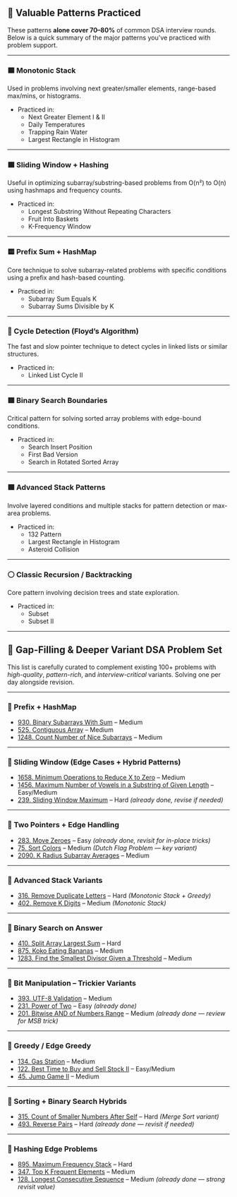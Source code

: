 ## 🎯 Valuable Patterns Practiced

These patterns **alone cover 70–80%** of common DSA interview rounds. Below is a quick summary of the major patterns you've practiced with problem support.

---

### 🟦 Monotonic Stack
Used in problems involving next greater/smaller elements, range-based max/mins, or histograms.

- Practiced in:
  - Next Greater Element I & II
  - Daily Temperatures
  - Trapping Rain Water
  - Largest Rectangle in Histogram

---

### 🟩 Sliding Window + Hashing
Useful in optimizing subarray/substring-based problems from O(n²) to O(n) using hashmaps and frequency counts.

- Practiced in:
  - Longest Substring Without Repeating Characters
  - Fruit Into Baskets
  - K-Frequency Window

---

### 🟨 Prefix Sum + HashMap
Core technique to solve subarray-related problems with specific conditions using a prefix and hash-based counting.

- Practiced in:
  - Subarray Sum Equals K
  - Subarray Sums Divisible by K

---

### 🔁 Cycle Detection (Floyd’s Algorithm)
The fast and slow pointer technique to detect cycles in linked lists or similar structures.

- Practiced in:
  - Linked List Cycle II

---

### 🟥 Binary Search Boundaries
Critical pattern for solving sorted array problems with edge-bound conditions.

- Practiced in:
  - Search Insert Position
  - First Bad Version
  - Search in Rotated Sorted Array

---

### 🟪 Advanced Stack Patterns
Involve layered conditions and multiple stacks for pattern detection or max-area problems.

- Practiced in:
  - 132 Pattern
  - Largest Rectangle in Histogram
  - Asteroid Collision

---

### ⚪ Classic Recursion / Backtracking
Core pattern involving decision trees and state exploration.

- Practiced in:
  - Subset
  - Subset II

---



## 🚧 Gap-Filling & Deeper Variant DSA Problem Set

This list is carefully curated to complement existing 100+ problems with *high-quality*, *pattern-rich*, and *interview-critical* variants. Solving one per day alongside revision.

---

### 🔁 Prefix + HashMap

- [930. Binary Subarrays With Sum](https://leetcode.com/problems/binary-subarrays-with-sum/) – Medium
- [525. Contiguous Array](https://leetcode.com/problems/contiguous-array/) – Medium
- [1248. Count Number of Nice Subarrays](https://leetcode.com/problems/count-number-of-nice-subarrays/) – Medium

---

### 🔁 Sliding Window (Edge Cases + Hybrid Patterns)

- [1658. Minimum Operations to Reduce X to Zero](https://leetcode.com/problems/minimum-operations-to-reduce-x-to-zero/) – Medium
- [1456. Maximum Number of Vowels in a Substring of Given Length](https://leetcode.com/problems/maximum-number-of-vowels-in-a-substring-of-given-length/) – Easy/Medium
- [239. Sliding Window Maximum](https://leetcode.com/problems/sliding-window-maximum/) – Hard *(already done, revise if needed)*

---

### 🔁 Two Pointers + Edge Handling

- [283. Move Zeroes](https://leetcode.com/problems/move-zeroes/) – Easy *(already done, revisit for in-place tricks)*
- [75. Sort Colors](https://leetcode.com/problems/sort-colors/) – Medium *(Dutch Flag Problem — key variant)*
- [2090. K Radius Subarray Averages](https://leetcode.com/problems/k-radius-subarray-averages/) – Medium

---

### 🔁 Advanced Stack Variants

- [316. Remove Duplicate Letters](https://leetcode.com/problems/remove-duplicate-letters/) – Hard *(Monotonic Stack + Greedy)*
- [402. Remove K Digits](https://leetcode.com/problems/remove-k-digits/) – Medium *(Monotonic Stack)*

---

### 🔁 Binary Search on Answer

- [410. Split Array Largest Sum](https://leetcode.com/problems/split-array-largest-sum/) – Hard
- [875. Koko Eating Bananas](https://leetcode.com/problems/koko-eating-bananas/) – Medium
- [1283. Find the Smallest Divisor Given a Threshold](https://leetcode.com/problems/find-the-smallest-divisor-given-a-threshold/) – Medium

---

### 🔁 Bit Manipulation – Trickier Variants

- [393. UTF-8 Validation](https://leetcode.com/problems/utf-8-validation/) – Medium
- [231. Power of Two](https://leetcode.com/problems/power-of-two/) – Easy *(already done)*
- [201. Bitwise AND of Numbers Range](https://leetcode.com/problems/bitwise-and-of-numbers-range/) – Medium *(already done — review for MSB trick)*

---

### 🔁 Greedy / Edge Greedy

- [134. Gas Station](https://leetcode.com/problems/gas-station/) – Medium
- [122. Best Time to Buy and Sell Stock II](https://leetcode.com/problems/best-time-to-buy-and-sell-stock-ii/) – Easy/Medium
- [45. Jump Game II](https://leetcode.com/problems/jump-game-ii/) – Medium

---

### 🔁 Sorting + Binary Search Hybrids

- [315. Count of Smaller Numbers After Self](https://leetcode.com/problems/count-of-smaller-numbers-after-self/) – Hard *(Merge Sort variant)*
- [493. Reverse Pairs](https://leetcode.com/problems/reverse-pairs/) – Hard *(already done — revisit if needed)*

---

### 🔁 Hashing Edge Problems

- [895. Maximum Frequency Stack](https://leetcode.com/problems/maximum-frequency-stack/) – Hard
- [347. Top K Frequent Elements](https://leetcode.com/problems/top-k-frequent-elements/) – Medium
- [128. Longest Consecutive Sequence](https://leetcode.com/problems/longest-consecutive-sequence/) – Medium *(already done — strong revisit value)*


